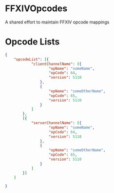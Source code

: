 # FFXIVOpcodes
A shared effort to maintain FFXIV opcode mappings

# Opcode Lists

```json
{
	"opcodeList": [{
			"clientChannelName": [{
					"opName": "someName",
					"opCode": 64,
					"version": 5110
				},
				{
					"opName": "someOtherName",
					"opCode": 65,
					"version": 5110
				}
			]
		},
		[{
			"serverChannelName": [{
					"opName": "someName",
					"opCode": 64,
					"version": 5110
				},
				{
					"opName": "someOtherName",
					"opCode": 65,
					"version": 5110
				}
			]
		}]
	]

}
```
